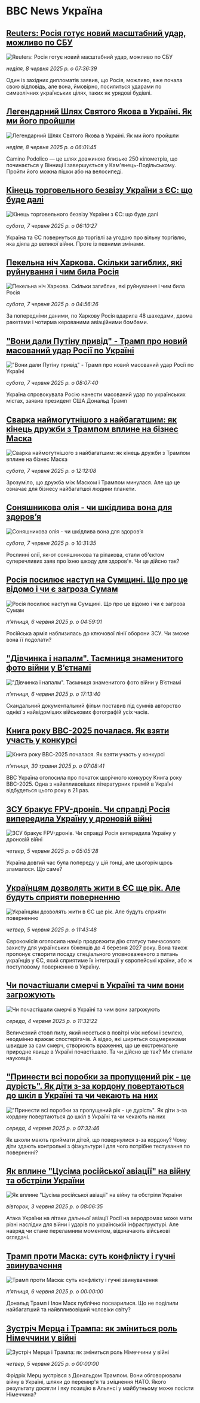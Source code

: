 # BBC News Україна## [Reuters: Росія готує новий масштабний удар, можливо по СБУ](https://www.bbc.com/ukrainian/articles/cd7gldvv1zpo?at_campaign=githubrss)![Reuters: Росія готує новий масштабний удар, можливо по СБУ](https://ichef.bbci.co.uk/ace/standard/240/cpsprodpb/ecf8/live/4ea87460-443a-11f0-bace-e1270fc31f5e.jpg)_неділя, 8 червня 2025 р. о 07:36:39_Один із західних дипломатів заявив, що Росія, можливо, вже почала свою відповідь, але вона, ймовірно, посилиться ударами по символічних українських цілях, таких як урядові будівлі.## [Легендарний Шлях Святого Якова в Україні. Як ми його пройшли](https://www.bbc.com/ukrainian/articles/cx2qw784n70o?at_campaign=githubrss)![Легендарний Шлях Святого Якова в Україні. Як ми його пройшли](https://ichef.bbci.co.uk/ace/standard/240/cpsprodpb/75cc/live/76149600-4138-11f0-8e42-017b7d3c29c6.jpg)_неділя, 8 червня 2025 р. о 06:01:45_Camino Podolico — це шлях довжиною близько 250 кілометрів, що починається у Вінниці і завершується у Кам'янець-Подільському. Пройти його можна пішки або на велосипеді.## [Кінець торговельного безвізу України з ЄС: що буде далі](https://www.bbc.com/ukrainian/articles/cwy709ldld4o?at_campaign=githubrss)![Кінець торговельного безвізу України з ЄС: що буде далі](https://ichef.bbci.co.uk/ace/standard/240/cpsprodpb/591b/live/53a38790-41fe-11f0-89c8-535687c578a8.jpg)_субота, 7 червня 2025 р. о 06:10:27_Україна та ЄС повернуться до торгівлі за угодою про вільну торгівлю, яка діяла до великої війни. Проте із певними змінами.## [Пекельна ніч Харкова. Скільки загиблих, які руйнування і чим била Росія](https://www.bbc.com/ukrainian/articles/c87j2l32591o?at_campaign=githubrss)![Пекельна ніч Харкова. Скільки загиблих, які руйнування і чим била Росія](https://ichef.bbci.co.uk/ace/standard/240/cpsprodpb/8922/live/28f73560-435b-11f0-ae6c-57dc213b85d7.jpg)_субота, 7 червня 2025 р. о 04:56:26_За попередніми даними, по Харкову Росія вдарила 48 шахедами, двома ракетами і чотирма керованими авіаційними бомбами.## ["Вони дали Путіну привід" - Трамп про новий масований удар Росії по Україні](https://www.bbc.com/ukrainian/articles/c780yj1zz14o?at_campaign=githubrss)!["Вони дали Путіну привід" - Трамп про новий масований удар Росії по Україні](https://ichef.bbci.co.uk/ace/standard/240/cpsprodpb/8281/live/78c8de30-4375-11f0-8a47-073d458901a9.jpg)_субота, 7 червня 2025 р. о 08:07:40_Україна спровокувала Росію нанести масований удар по українських містах, заявив президент США Дональд Трамп## [Сварка наймогутнішого з найбагатшим: як кінець дружби з Трампом вплине на бізнес Маска](https://www.bbc.com/ukrainian/articles/c9892mqelnno?at_campaign=githubrss)![Сварка наймогутнішого з найбагатшим: як кінець дружби з Трампом вплине на бізнес Маска](https://ichef.bbci.co.uk/ace/standard/240/cpsprodpb/1a84/live/c27be520-438b-11f0-9949-0316ffad8e61.png)_субота, 7 червня 2025 р. о 12:12:08_Зрозуміло, що дружба між Маском і Трампом минулася. Але що це означає для бізнесу найбагатшої людини планети.## [Соняшникова олія - чи шкідлива вона для здоровʼя](https://www.bbc.com/ukrainian/articles/czdy7y4e4jmo?at_campaign=githubrss)![Соняшникова олія - чи шкідлива вона для здоровʼя](https://ichef.bbci.co.uk/ace/standard/240/cpsprodpb/0d98/live/acb5f790-4060-11f0-b6e6-4ddb91039da1.jpg)_субота, 7 червня 2025 р. о 10:31:35_Рослинні олії, як-от соняшникова та ріпакова, стали об'єктом суперечливих заяв про їхню шкоду для здоров'я. Чи це дійсно так?## [Росія посилює наступ на Сумщині. Що про це відомо і чи є загроза Сумам](https://www.bbc.com/ukrainian/articles/c30821r2qmjo?at_campaign=githubrss)![Росія посилює наступ на Сумщині. Що про це відомо і чи є загроза Сумам](https://ichef.bbci.co.uk/ace/standard/240/cpsprodpb/10cc/live/e3b3a3c0-4216-11f0-b441-f5b5e458a38c.jpg)_пʼятниця, 6 червня 2025 р. о 04:59:01_Російська армія наблизилась до ключової лінії оборони ЗСУ. Чи зможе вона її подолати?## ["Дівчинка і напалм". Таємниця знаменитого фото війни у Вʼєтнамі](https://www.bbc.com/ukrainian/articles/cwy30l991l9o?at_campaign=githubrss)!["Дівчинка і напалм". Таємниця знаменитого фото війни у Вʼєтнамі](https://ichef.bbci.co.uk/ace/standard/240/cpsprodpb/edd5/live/e971b9b0-3c75-11f0-bd09-85867b04fa4e.jpg)_пʼятниця, 6 червня 2025 р. о 17:13:40_Скандальний документальний фільм поставив під сумнів авторство однієї з найвідоміших військових фотографій усіх часів.## [Книга року BBC-2025 почалася. Як взяти участь у конкурсі ](https://www.bbc.com/ukrainian/articles/clygdp91lk7o?at_campaign=githubrss)![Книга року BBC-2025 почалася. Як взяти участь у конкурсі ](https://ichef.bbci.co.uk/ace/standard/240/cpsprodpb/01eb/live/6dc71a60-3b9b-11f0-b0d7-71720076f013.jpg)_пʼятниця, 30 травня 2025 р. о 07:08:41_BBC Україна оголосила про початок щорічного конкурсу Книга року BBC-2025. Одна з найвпливовіших літературних премій в Україні відбудеться цього року в 21 раз.## [ЗСУ бракує FPV-дронів. Чи справді Росія випередила Україну у дроновій війні](https://www.bbc.com/ukrainian/articles/cg4v07dz3y6o?at_campaign=githubrss)![ЗСУ бракує FPV-дронів. Чи справді Росія випередила Україну у дроновій війні](https://ichef.bbci.co.uk/ace/standard/240/cpsprodpb/1c79/live/0a193f90-413e-11f0-8a46-a5d782130fea.jpg)_четвер, 5 червня 2025 р. о 05:05:28_Україна довгий час була попереду у цій гонці, але цьогоріч щось зламалося. Що саме?## [Українцям дозволять жити в ЄС ще рік. Але будуть сприяти поверненню](https://www.bbc.com/ukrainian/articles/cx2q1dnp7x5o?at_campaign=githubrss)![Українцям дозволять жити в ЄС ще рік. Але будуть сприяти поверненню](https://ichef.bbci.co.uk/ace/standard/240/cpsprodpb/5b54/live/a5467420-41fb-11f0-89c8-535687c578a8.jpg)_четвер, 5 червня 2025 р. о 11:43:48_Єврокомісія оголосила намір продовжити дію статусу тимчасового захисту для українських біженців до 4 березня 2027 року. Вона також пропонує створити посаду спеціального уповноваженого з питань українців у ЄС, який сприятиме їх інтеграції у європейські країни, або ж поступовому поверненню в Україну.## [Чи почастішали смерчі в Україні та чим вони загрожують ](https://www.bbc.com/ukrainian/articles/cvgv0xwg5lpo?at_campaign=githubrss)![Чи почастішали смерчі в Україні та чим вони загрожують ](https://ichef.bbci.co.uk/ace/standard/240/cpsprodpb/1c09/live/e0063790-4123-11f0-9ac6-c9e2ff3234ce.jpg)_середа, 4 червня 2025 р. о 11:32:22_Величезний стовп пилу, який несеться в повітрі між небом і землею, неодмінно вражає спостерігачів. А відео, які ширяться соцмережами швидше за сам смерч, створюють враження, що це екстремальне природне явище в Україні почастішало. Та чи дійсно це так? Ми спитали науковців.## ["Принести всі поробки за пропущений рік - це дурість". Як діти з-за кордону повертаються до шкіл в Україні та чи чекають на них](https://www.bbc.com/ukrainian/articles/cx2qvn39qxxo?at_campaign=githubrss)!["Принести всі поробки за пропущений рік - це дурість". Як діти з-за кордону повертаються до шкіл в Україні та чи чекають на них](https://ichef.bbci.co.uk/ace/standard/240/cpsprodpb/35e1/live/da946d30-407f-11f0-a55b-41bab8bccdf3.jpg)_середа, 4 червня 2025 р. о 07:32:46_Як школи мають приймати дітей, що повернулися з-за кордону? Чому діти здають контрольні з фізкультури і для чого потрібне тестування по поверненні?## [Як вплине "Цусіма російської авіації" на війну та обстріли України](https://www.bbc.com/ukrainian/articles/cq69jy5j7q7o?at_campaign=githubrss)![Як вплине "Цусіма російської авіації" на війну та обстріли України](https://ichef.bbci.co.uk/ace/standard/240/cpsprodpb/b243/live/bf946cc0-4042-11f0-b82a-719a8719aeb4.jpg)_вівторок, 3 червня 2025 р. о 08:06:35_Атака України на літаки дальньої авіації Росії на аеродромах може мати різні наслідки для війни і ударів по українській інфраструктурі. Але навряд чи стане переламним моментом, відзначають військові оглядачі.## [Трамп проти Маска: суть конфлікту і гучні звинувачення](https://www.youtube.com/watch?v=YsbYEwhvYBA?at_campaign=githubrss)![Трамп проти Маска: суть конфлікту і гучні звинувачення](https://ichef.bbci.co.uk/ace/standard/240/cpsprodpb/c8d6/live/7a25d690-42fb-11f0-835b-310c7b938e84.jpg)_пʼятниця, 6 червня 2025 р. о 00:00:00_Дональд Трамп і Ілон Маск публічно посварилися. Що не поділили найбагатший та найвпливовіший чоловіки світу?## [Зустріч Мерца і Трампа: як зміниться роль Німеччини у війні](https://www.youtube.com/watch?v=NVHbRPoVYHY?at_campaign=githubrss)![Зустріч Мерца і Трампа: як зміниться роль Німеччини у війні](https://ichef.bbci.co.uk/ace/standard/240/cpsprodpb/ed7e/live/b9ac2820-4236-11f0-835b-310c7b938e84.jpg)_четвер, 5 червня 2025 р. о 00:00:00_Фрідріх Мерц зустрівся з Дональдом Трампом. Вони обговорювали війну в Україні, шляхи до перемир'я та зміцнення НАТО. Якого результату досягли і яку позицію в Альянсі у майбутньому може посісти Німеччина?